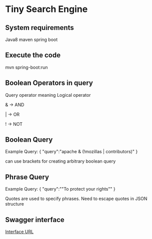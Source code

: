 Tiny Search Engine
=====
## System requirements
Java8
maven
spring boot

## Execute the code
mvn spring-boot:run

## Boolean Operators in query

Query operator  meaning  Logical operator
   
&  ->   AND

|  ->   OR
 
!  ->   NOT
 
## Boolean Query

Example Query: { "query":"apache & (!mozillas | contributors)" }

can use brackets for creating arbitrary boolean query

## Phrase Query

Example Query: { "query":"\"To protect your rights\"" }

Quotes are used to specify phrases. Need to escape quotes in JSON structure

## Swagger interface

[Interface URL](http://localhost:8080/app/swagger-ui.html)

